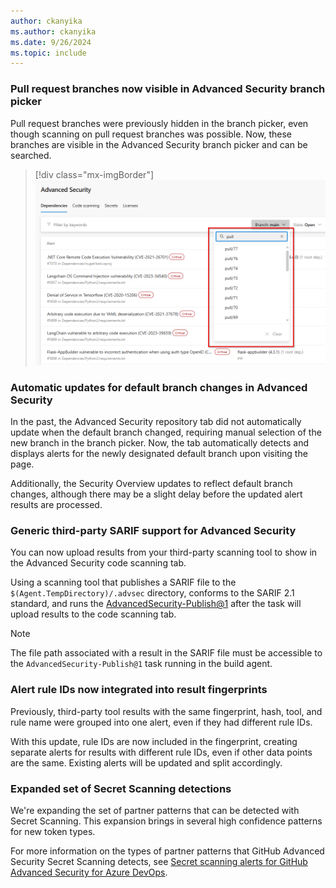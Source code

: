 ```yaml
---
author: ckanyika
ms.author: ckanyika
ms.date: 9/26/2024
ms.topic: include
---
```


### Pull request branches now visible in Advanced Security branch picker

Pull request branches were previously hidden in the branch picker, even though scanning on pull request branches was possible. Now, these branches are visible in the Advanced Security branch picker and can be searched.

> [!div class="mx-imgBorder"]
> [![Screenshot of Pull request branches.](../../media/245-ghazdo-01.png "Screenshot of Pull request branches")](../../media/245-ghazdo-01.png#lightbox)


### Automatic updates for default branch changes in Advanced Security

In the past, the Advanced Security repository tab did not automatically update when the default branch changed, requiring manual selection of the new branch in the branch picker. Now, the tab automatically detects and displays alerts for the newly designated default branch upon visiting the page.

Additionally, the Security Overview updates to reflect default branch changes, although there may be a slight delay before the updated alert results are processed.

### Generic third-party SARIF support for Advanced Security 

You can now upload results from your third-party scanning tool to show in the Advanced Security code scanning tab. 

Using a scanning tool that publishes a SARIF file to the `$(Agent.TempDirectory)/.advsec` directory, conforms to the SARIF 2.1 standard, and runs the [AdvancedSecurity-Publish@1](/azure/devops/pipelines/tasks/reference/advanced-security-publish-v1?view=azure-pipelines) after the task will upload results to the code scanning tab.

> [!NOTE]
> The file path associated with a result in the SARIF file must be accessible to the `AdvancedSecurity-Publish@1` task running in the build agent.

### Alert rule IDs now integrated into result fingerprints 

Previously, third-party tool results with the same fingerprint, hash, tool, and rule name were grouped into one alert, even if they had different rule IDs.

With this update, rule IDs are now included in the fingerprint, creating separate alerts for results with different rule IDs, even if other data points are the same. Existing alerts will be updated and split accordingly.

### Expanded set of Secret Scanning detections

We're expanding the set of partner patterns that can be detected with Secret Scanning. This expansion brings in several high confidence patterns for new token types.

For more information on the types of partner patterns that GitHub Advanced Security Secret Scanning detects, see [Secret scanning alerts for GitHub Advanced Security for Azure DevOps](/azure/devops/repos/security/github-advanced-security-secret-scanning?view=azure-devops&branch=main#secret-scanning-patterns&preserve-view=true).

